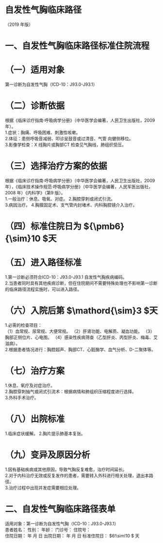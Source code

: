 # 自发性气胸临床路径  
（2019 年版）  
# 一、自发性气胸临床路径标准住院流程  
# （一）适用对象  
第一诊断为自发性气胸（ICD-10：J93.0-J93.1）  
# （二）诊断依据  
根据《临床诊疗指南·呼吸病学分册》（中华医学会编著，人民卫生出版社，2009 年）。  
1.症状：胸痛、呼吸困难、刺激性咳嗽。  
2.体征：患侧呼吸音减弱、叩诊呈鼓音或过清音、气管 向健侧移位。  
3.影像学检查：X 线胸片或胸部CT 检查见气胸线，肺组织受压。  
# （三）选择治疗方案的依据  
根据《临床诊疗指南·呼吸病学分册》（中华医学会编著，人民卫生出版社，2009 年），《临床技术操作规范·呼吸病学分册》（中华医学会编著，人民军医出版社，2008 年）《内科学》（第9 版）。  
1.一般治疗：休息、吸氧、对症。 2.胸腔穿刺或闭式引流。  
3.病因治疗。 4.胸膜固定术、支气管内封堵术、内科胸腔镜介入治疗。  
# （四）标准住院日为 ${\pmb6}{\sim}10 $天  
# （五）进入路径标准  
1.第一诊断必须符合ICD-10：J93.0-J93.1 自发性气胸疾病编码。  
2.当患者同时具有其他疾病诊断，但在住院期间不需要特殊处理也不影响第一诊断的临床路径流程实施时，可以进入路径。  
# （六）入院后第 $\mathord{\sim}3 $天  
1.必需的检查项目：  
（1）血常规、尿常规、大便常规。 （2）肝肾功能、电解质、凝血功能。  （3）胸部正侧位片、心电图。 （4）感染性疾病筛查（乙型肝炎、丙型肝炎、梅毒、艾滋病）。  
2.根据患者情况进行：胸腔超声、胸部CT、心脏酶学、血气分析、D-二聚体等。  
# （七）治疗方案  
1.休息、氧疗及对症治疗。  
2.胸腔穿刺抽气或闭式引流术：根据病情和肺组织压缩程度进行选择。  
3.外科手术治疗。  
# （八）出院标准  
1.临床症状缓解。 2.胸片提示肺基本复张。  
# （九）变异及原因分析  
1.因有基础疾病或其他原因，导致气胸反复难愈，治疗时间延长。  
2.对于内科治疗无效或反复发作的患者，需要转入外科进行相关处理，退出本路径。  
3.治疗过程中出现并发症需要相应处理。  
# 二、自发性气胸临床路径表单  
适用对象：第一诊断为自发性气胸（ICD-10：J93.0-J93.1）  
患者姓名：           性别：    年龄：    门诊号：       住院号：  
住院日期：     年  月  日 出院日期：     年  月   日  标准住院日： $6\!\sim\!10 $ 天  

